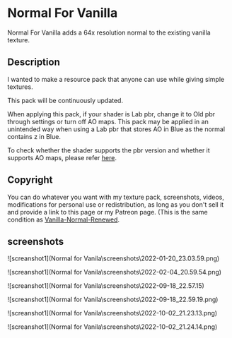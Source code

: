 # Normal For Vanilla

Normal For Vanilla adds a 64x resolution normal to the existing vanilla texture.

## Description

I wanted to make a resource pack that anyone can use while giving simple textures.

This pack will be continuously updated.

When applying this pack, if your shader is Lab pbr, change it to Old pbr through settings or turn off AO maps.
This pack may be applied in an unintended way when using a Lab pbr that stores AO in Blue as the normal contains z in Blue.

To check whether the shader supports the pbr version and whether it supports AO maps, please refer [here](https://wiki.shaderlabs.org/wiki/LabPBR_Supported_Packs).

## Copyright

You can do whatever you want with my texture pack, screenshots, videos, modifications for personal use or redistribution, as long as you don't sell it and provide a link to this page or my Patreon page.
(This is the same condition as [Vanilla-Normal-Renewed](https://github.com/Poudingue/Vanilla-Normals-Renewed).

## screenshots

![screanshot1](Normal for Vanila\screenshots\2022-01-20_23.03.59.png)

![screanshot1](Normal for Vanila\screenshots\2022-02-04_20.59.54.png)

![screanshot1](Normal for Vanila\screenshots\2022-09-18_22.57.15)

![screanshot1](Normal for Vanila\screenshots\2022-09-18_22.59.19.png)

![screanshot1](Normal for Vanila\screenshots\2022-10-02_21.23.13.png)

![screanshot1](Normal for Vanila\screenshots\2022-10-02_21.24.14.png)